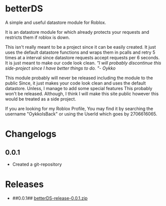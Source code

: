 # betterDS
A simple and useful datastore module for Roblox.

It is an datastore module for which already protects your requests and restricts them if roblox is down.

This isn't really meant to be a project since it can be easily created. It just uses the default datastore functions and
wraps them in pcalls and retry 5 times at a interval since datastore requests accept requests per 6 seconds. It is just meant to make
our code look clean. *"I will probably discontinue this side-project since I have better things to do. "- Oykko*

This module probably will never be released including the module to the public
Since, it just makes your code look clean and uses the default datastore. Unless, I manage to add some special features
This probably won't be released. Although, I think I will make this site public however this would be treated as a side project. 

If you are looking for my Roblox Profile, You may find it by searching the username "OykkoIsBack" or using the UserId which goes by 2706616065.

# Changelogs

  ## 0.0.1 ##
  - Created a git-repository

# Releases 

- ##0.0.1## [betterDS-release-0.0.1.zip](https://github.com/git-oykko/betterDS/files/8959984/betterDS-release-0.0.1.zip)
